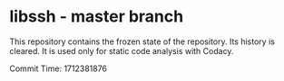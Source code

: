 # libssh - master branch

This repository contains the frozen state of the repository.
Its history is cleared. It is used only for static code
analysis with Codacy.

Commit Time: 1712381876